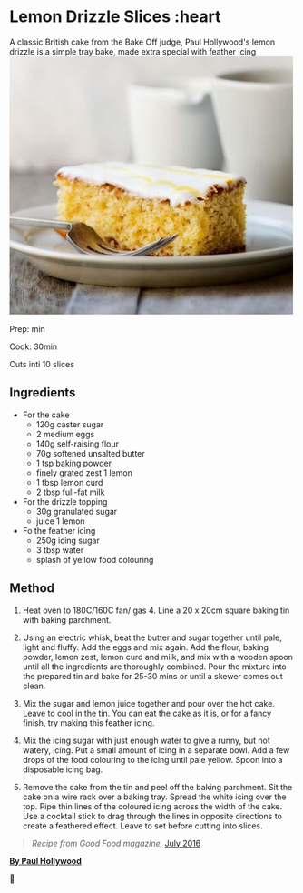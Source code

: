 <!-- code here -->

# Lemon Drizzle Slices :heart

A classic British cake from the Bake Off judge, Paul Hollywood's lemon drizzle is a simple tray bake, made extra special with feather icing
![cake](./cake.jpg)

Prep: min

Cook: 30min

Cuts inti 10 slices

## Ingredients

* For the cake
  * 120g caster sugar
  * 2 medium eggs
  * 140g self-raising flour
  * 70g softened unsalted butter
  * 1 tsp baking powder
  * finely grated zest 1 lemon
  * 1 tbsp lemon curd
  * 2 tbsp full-fat milk
* For the drizzle topping
  * 30g granulated sugar
  * juice 1 lemon
* Fo   the feather icing
  * 250g icing sugar
  * 3 tbsp water
  * splash of yellow food colouring

## Method

1. Heat oven to 180C/160C fan/ gas 4. Line a 20 x 20cm square baking tin with baking parchment.

2. Using an electric whisk, beat the butter and sugar together until pale, light and fluffy. Add the eggs and mix again. Add the flour, baking powder, lemon zest, lemon curd and milk, and mix with a wooden spoon until all the ingredients are thoroughly combined. Pour the mixture into the prepared tin and bake for 25-30 mins or until a skewer comes out clean.

3. Mix the sugar and lemon juice together and pour over the hot cake. Leave to cool in the tin. You can eat the cake as it is, or for a fancy finish, try making this feather icing.

4. Mix the icing sugar with just enough water to give a runny, but not watery, icing. Put a small amount of icing in a separate bowl. Add a few drops of the food colouring to the icing until pale yellow. Spoon into a disposable icing bag.

5. Remove the cake from the tin and peel off the baking parchment. Sit the cake on a wire rack over a baking tray. Spread the white icing over the top. Pipe thin lines of the coloured icing across the width of the cake. Use a cocktail stick to drag through the lines in opposite directions to create a feathered effect. Leave to set before cutting into slices.

>*Recipe from Good Food magazine,* [July 2016](https://www.bbcgoodfood.com/search/recipes/date/1467327600)

**[By Paul Hollywood](https://www.bbcgoodfood.com/chef/paul-hollywood)**

:100:
